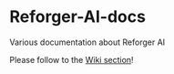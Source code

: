 # Reforger-AI-docs
Various documentation about Reforger AI

Please follow to the [Wiki section](https://github.com/Sparker95/Reforger-AI-docs/wiki)!
